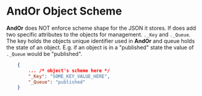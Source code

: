 
# AndOr Object Scheme

**AndOr** does NOT enforce scheme shape for the JSON it stores.
If does add two specific attributes to the objects for management.
`._Key` and `._Queue`. The key holds the objects unique identifier
used in **AndOr** and queue holds the state of an object. E.g.
if an object is in a "published" state the value of `._Queue` would
be "published".

```json
    {
        ... /* object's scheme here */
        "_Key": "SOME_KEY_VALUE_HERE",
        "_Queue": "published"
    }       
```

